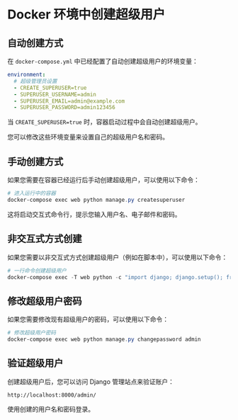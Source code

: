 # Docker 环境中创建超级用户

## 自动创建方式

在 `docker-compose.yml` 中已经配置了自动创建超级用户的环境变量：

```yaml
environment:
  # 超级管理员设置
  - CREATE_SUPERUSER=true
  - SUPERUSER_USERNAME=admin
  - SUPERUSER_EMAIL=admin@example.com
  - SUPERUSER_PASSWORD=admin123456
```

当 `CREATE_SUPERUSER=true` 时，容器启动过程中会自动创建超级用户。

您可以修改这些环境变量来设置自己的超级用户名和密码。

## 手动创建方式

如果您需要在容器已经运行后手动创建超级用户，可以使用以下命令：

```powershell
# 进入运行中的容器
docker-compose exec web python manage.py createsuperuser
```

这将启动交互式命令行，提示您输入用户名、电子邮件和密码。

## 非交互式方式创建

如果您需要以非交互式方式创建超级用户（例如在脚本中），可以使用以下命令：

```powershell
# 一行命令创建超级用户
docker-compose exec -T web python -c "import django; django.setup(); from django.contrib.auth import get_user_model; User = get_user_model(); User.objects.create_superuser('admin', 'admin@example.com', 'admin123456') if not User.objects.filter(username='admin').exists() else print('用户已存在')"
```

## 修改超级用户密码

如果您需要修改现有超级用户的密码，可以使用以下命令：

```powershell
# 修改超级用户密码
docker-compose exec web python manage.py changepassword admin
```

## 验证超级用户

创建超级用户后，您可以访问 Django 管理站点来验证账户：

```
http://localhost:8000/admin/
```

使用创建的用户名和密码登录。 